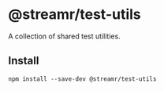 # @streamr/test-utils
A collection of shared test utilities.

## Install
```
npm install --save-dev @streamr/test-utils
```
